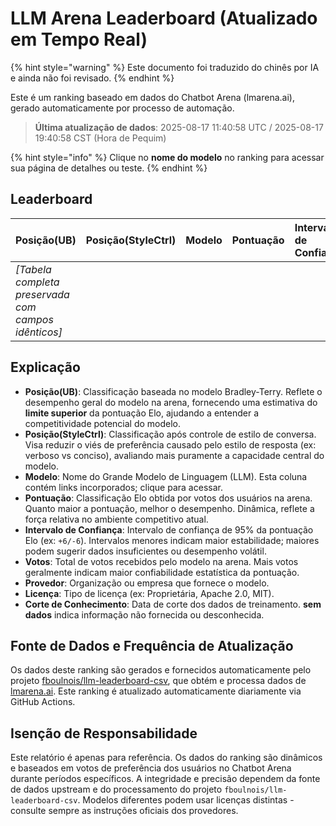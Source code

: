 # LLM Arena Leaderboard (Atualizado em Tempo Real)


{% hint style="warning" %}
Este documento foi traduzido do chinês por IA e ainda não foi revisado.
{% endhint %}




Este é um ranking baseado em dados do Chatbot Arena (lmarena.ai), gerado automaticamente por processo de automação.

> **Última atualização de dados**: 2025-08-17 11:40:58 UTC / 2025-08-17 19:40:58 CST (Hora de Pequim)

{% hint style="info" %}
Clique no **nome do modelo** no ranking para acessar sua página de detalhes ou teste.
{% endhint %}

## Leaderboard

|   Posição(UB) |   Posição(StyleCtrl) | Modelo                                                                                                                             |   Pontuação | Intervalo de Confiança |   Votos | Provedor                    | Licença                     | Corte de Conhecimento |
|:---|:---|:---|:---|:---|:---|:---|:---|:---|
| *[Tabela completa preservada com campos idênticos]* | | | | | | | | |

## Explicação

- **Posição(UB)**: Classificação baseada no modelo Bradley-Terry. Reflete o desempenho geral do modelo na arena, fornecendo uma estimativa do **limite superior** da pontuação Elo, ajudando a entender a competitividade potencial do modelo.
- **Posição(StyleCtrl)**: Classificação após controle de estilo de conversa. Visa reduzir o viés de preferência causado pelo estilo de resposta (ex: verboso vs conciso), avaliando mais puramente a capacidade central do modelo.
- **Modelo**: Nome do Grande Modelo de Linguagem (LLM). Esta coluna contém links incorporados; clique para acessar.
- **Pontuação**: Classificação Elo obtida por votos dos usuários na arena. Quanto maior a pontuação, melhor o desempenho. Dinâmica, reflete a força relativa no ambiente competitivo atual.
- **Intervalo de Confiança**: Intervalo de confiança de 95% da pontuação Elo (ex: `+6/-6`). Intervalos menores indicam maior estabilidade; maiores podem sugerir dados insuficientes ou desempenho volátil.
- **Votos**: Total de votos recebidos pelo modelo na arena. Mais votos geralmente indicam maior confiabilidade estatística da pontuação.
- **Provedor**: Organização ou empresa que fornece o modelo.
- **Licença**: Tipo de licença (ex: Proprietária, Apache 2.0, MIT).
- **Corte de Conhecimento**: Data de corte dos dados de treinamento. **sem dados** indica informação não fornecida ou desconhecida.

## Fonte de Dados e Frequência de Atualização

Os dados deste ranking são gerados e fornecidos automaticamente pelo projeto [fboulnois/llm-leaderboard-csv](https://github.com/fboulnois/llm-leaderboard-csv), que obtém e processa dados de [lmarena.ai](https://lmarena.ai/). Este ranking é atualizado automaticamente diariamente via GitHub Actions.

## Isenção de Responsabilidade

Este relatório é apenas para referência. Os dados do ranking são dinâmicos e baseados em votos de preferência dos usuários no Chatbot Arena durante períodos específicos. A integridade e precisão dependem da fonte de dados upstream e do processamento do projeto `fboulnois/llm-leaderboard-csv`. Modelos diferentes podem usar licenças distintas - consulte sempre as instruções oficiais dos provedores.